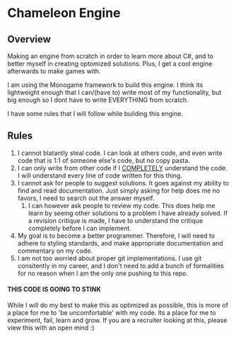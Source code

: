 # Chameleon Engine
## Overview
Making an engine from scratch in order to learn more about C#, and to better myself in creating optomized solutions. Plus, I get a cool engine afterwards to make games with.

I am using the Monogame framework to build this engine. I think its lightweight enough that I can/(have to) write most of my functionality, but big enough so I dont have to write EVERYTHING from scratch.

I have some rules that I will follow while building this engine.

## Rules

1. I cannot blatantly steal code. I can look at others code, and even write code that is 1:1 of someone else's code, but no copy pasta.
2. I can only write from other code if I <ins> COMPLETELY</ins> understand the code. I will understand every line of code written for this thing.
3. I cannot ask for people to suggest solutions. It goes against my ability to find and read documentation. Just simply asking for help does me no favors, I need to search out the answer myself.
	1. I can however ask people to review my code. This does help me learn by seeing other solutions to a problem I have already solved. If a revision critique is made, I have to understand the critique completely before I can implement.
4. My goal is to become a better programmer. Therefore, I will need to adhere to styling standards, and make appropriate documentation and commentary on my code.
5. I am not too worried about proper git implementations. I use git consitently in my career, and I don't need to add a bunch of formalities for no reason when I am the only one pushing to this repo.

#### THIS CODE IS GOING TO STINK
While I will do my best to make this as optimized as possible, this is more of a place for me to 'be uncomfortable' with my code. Its a place for me to experiment, fail, learn and grow.
If you are a recruiter looking at this, please view this with an open mind :)
